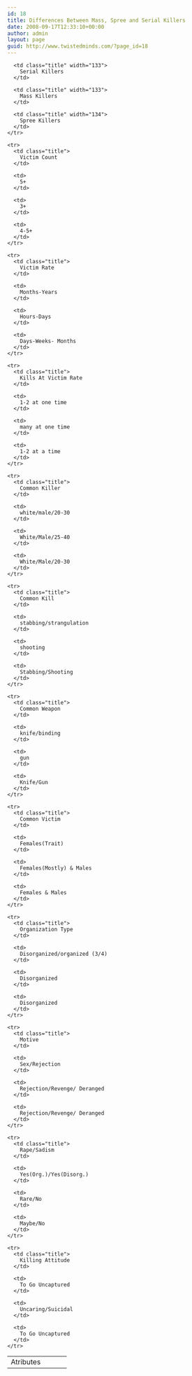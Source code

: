 ```yaml
---
id: 18
title: Differences Between Mass, Spree and Serial Killers
date: 2008-09-17T12:33:10+00:00
author: admin
layout: page
guid: http://www.twistedminds.com/?page_id=18
---
```

<p class="dropcap-first">
  <table border="0">
    <tr>
      <td class="title" width="120">
        Atributes
      </td>
      
      <td class="title" width="133">
        Serial Killers
      </td>
      
      <td class="title" width="133">
        Mass Killers
      </td>
      
      <td class="title" width="134">
        Spree Killers
      </td>
    </tr>
    
    <tr>
      <td class="title">
        Victim Count
      </td>
      
      <td>
        5+
      </td>
      
      <td>
        3+
      </td>
      
      <td>
        4-5+
      </td>
    </tr>
    
    <tr>
      <td class="title">
        Victim Rate
      </td>
      
      <td>
        Months-Years
      </td>
      
      <td>
        Hours-Days
      </td>
      
      <td>
        Days-Weeks- Months
      </td>
    </tr>
    
    <tr>
      <td class="title">
        Kills At Victim Rate
      </td>
      
      <td>
        1-2 at one time
      </td>
      
      <td>
        many at one time
      </td>
      
      <td>
        1-2 at a time
      </td>
    </tr>
    
    <tr>
      <td class="title">
        Common Killer
      </td>
      
      <td>
        white/male/20-30
      </td>
      
      <td>
        White/Male/25-40
      </td>
      
      <td>
        White/Male/20-30
      </td>
    </tr>
    
    <tr>
      <td class="title">
        Common Kill
      </td>
      
      <td>
        stabbing/strangulation
      </td>
      
      <td>
        shooting
      </td>
      
      <td>
        Stabbing/Shooting
      </td>
    </tr>
    
    <tr>
      <td class="title">
        Common Weapon
      </td>
      
      <td>
        knife/binding
      </td>
      
      <td>
        gun
      </td>
      
      <td>
        Knife/Gun
      </td>
    </tr>
    
    <tr>
      <td class="title">
        Common Victim
      </td>
      
      <td>
        Females(Trait)
      </td>
      
      <td>
        Females(Mostly) & Males
      </td>
      
      <td>
        Females & Males
      </td>
    </tr>
    
    <tr>
      <td class="title">
        Organization Type
      </td>
      
      <td>
        Disorganized/organized (3/4)
      </td>
      
      <td>
        Disorganized
      </td>
      
      <td>
        Disorganized
      </td>
    </tr>
    
    <tr>
      <td class="title">
        Motive
      </td>
      
      <td>
        Sex/Rejection
      </td>
      
      <td>
        Rejection/Revenge/ Deranged
      </td>
      
      <td>
        Rejection/Revenge/ Deranged
      </td>
    </tr>
    
    <tr>
      <td class="title">
        Rape/Sadism
      </td>
      
      <td>
        Yes(Org.)/Yes(Disorg.)
      </td>
      
      <td>
        Rare/No
      </td>
      
      <td>
        Maybe/No
      </td>
    </tr>
    
    <tr>
      <td class="title">
        Killing Attitude
      </td>
      
      <td>
        To Go Uncaptured
      </td>
      
      <td>
        Uncaring/Suicidal
      </td>
      
      <td>
        To Go Uncaptured
      </td>
    </tr>
  </table>